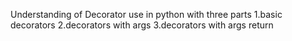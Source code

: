 Understanding of Decorator use in python with three parts
1.basic decorators
2.decorators with args
3.decorators with args return
